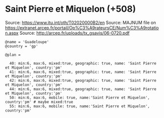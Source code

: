 Saint Pierre et Miquelon (+508)
===============================

Source: https://www.itu.int/oth/T02020000B2/en
Source: MAJNUM file on https://extranet.arcep.fr/portail/Op%C3%A9rateursCE/Num%C3%A9rotation.aspx
Source: http://arcep.fr/uploads/tx_gsavis/06-0720.pdf

    @name = 'Guadeloupe'
    @country = 'gp'

    @plan =

      40: min:6, max:6, mixed:true, geographic: true, name: 'Saint Pierre et Miquelon', country:'pm'
      41: min:6, max:6, mixed:true, geographic: true, name: 'Saint Pierre et Miquelon', country:'pm'
      42: min:6, max:6, mixed:true, geographic: true, name: 'Saint Pierre et Miquelon', country:'pm'
      44: min:6, max:6, mixed:true, geographic: true, name: 'Saint Pierre et Miquelon', country:'pm'
      50: min:6, max:6, mobile: true, name:'Saint Pierre et Miquelon', country:'pm' # maybe mixed:true
      55: min:6, max:6, mobile: true, name:'Saint Pierre et Miquelon', country:'pm'
